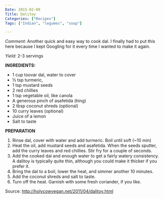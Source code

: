 ```yaml
---
Date: 2015-02-09
Title: Dalitoy
Categories: ["Recipes"]
Tags: ["Indian", "legumes", "soup"]

---
```


*Comment:* Another quick and easy way to cook dal. I finally had to put this here because I kept Googling for it every time I wanted to make it again.

*Yield:* 2-3 servings

__INGREDIENTS:__  

* 1 cup toovar dal, water to cover 
* ½ tsp turmeric,
* 1 tsp mustard seeds
* 2 red chillies
* 1 tsp vegetable oil, like canola
* A generous pinch of asafetida (hing)
* 2 tbsp coconut shreds (optional)
* 10 curry leaves (optional)
* Juice of a lemon
* Salt to taste

__PREPARATION__ 
 
1. Rinse dal, cover with water and add turmeric. Boil until soft (~10 min)
2. Heat the oil, add mustard seeds and asafetida. When the seeds sputter, add the curry leaves and red chillies. Stir fry for a couple of seconds.
3. Add the cooked dal and enough water to get a fairly watery consistency. A dalitoy is typically quite thin, although you could make it thicker if you prefer it.
4. Bring the dal to a boil, lower the heat, and simmer another 10 minutes.
5. Add the coconut shreds and salt to taste.
6. Turn off the heat. Garnish with some fresh coriander, if you like.

Source: <http://holycowvegan.net/2011/04/dalitoy.html>
